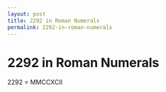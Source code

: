 ```yaml
---
layout: post
title: 2292 in Roman Numerals
permalink: 2292-in-roman-numerals
---
```


# 2292 in Roman Numerals

2292 = MMCCXCII
